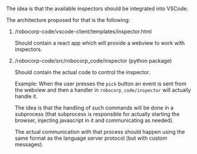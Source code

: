 The idea is that the available inspectors should be integrated into VSCode.

The architecture proposed for that is the following:

1. /robocorp-code/vscode-client/templates/inspector.html

    Should contain a react app which will provide a webview to work with inspectors.

2. /robocorp-code/src/robocorp_code/inspector (python package)

    Should contain the actual code to control the inspector. 
    
    Example: When the user presses the `pick` button an event is sent from the webview
    and then a handler in `robocorp_code/inspector` will actually handle it.
    
    The idea is that the handling of such commands will be done in a subprocess
    (that subprocess is responsible for actually starting the browser, injecting
    javascript in it and communicating as needed).
    
    The actual communication with that process should happen using the same
    format as the language server protocol (but with custom messages).

